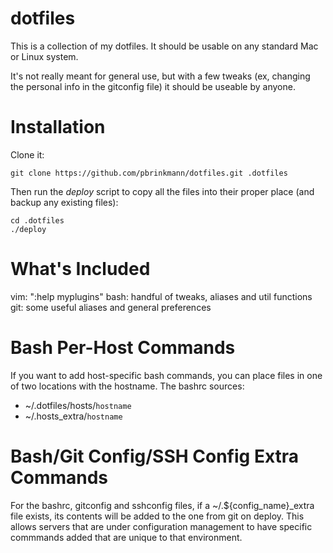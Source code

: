 dotfiles
========

This is a collection of my dotfiles.  It should be usable on any standard Mac or Linux system.

It's not really meant for general use, but with a few tweaks (ex, changing the personal info in the gitconfig file) it should be useable by anyone.

Installation
============

Clone it:

    git clone https://github.com/pbrinkmann/dotfiles.git .dotfiles
    
Then run the _deploy_ script to copy all the files into their proper place (and backup any existing files):

    cd .dotfiles
    ./deploy

What's Included
===============

vim:  ":help myplugins"
bash: handful of tweaks, aliases and util functions
git:  some useful aliases and general preferences

Bash Per-Host Commands
======================
If you want to add host-specific bash commands, you can place files in one of two locations with the hostname. The bashrc sources:

* ~/.dotfiles/hosts/`hostname`
* ~/.hosts_extra/`hostname`


Bash/Git Config/SSH Config Extra Commands
=========================================
For the bashrc, gitconfig and sshconfig files, if a ~/.${config_name}_extra file exists, its contents will be added to the one from git on deploy.  This allows servers that are under configuration management to have specific commmands added that are unique to that environment.




